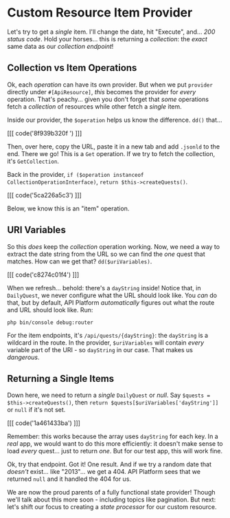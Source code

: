 # Custom Resource Item Provider

Let's try to get a *single* item. I'll change the date, hit "Execute", and...
*200 status code*. Hold your horses... this is returning a *collection*: the
*exact* same data as our *collection endpoint*!

## Collection vs Item Operations

Ok, each *operation* can have its own provider. But when we put `provider` directly
under `#[ApiResource]`, *this* becomes the provider for *every* operation. That's
peachy... given you don't forget that *some* operations fetch a *collection*
of resources while other fetch a *single* item.

Inside our provider, the `$operation` helps us know the difference. `dd()` that...

[[[ code('8f939b320f    ') ]]]

Then, over here, copy the URL, paste it in a new tab and add `.jsonld` to the end.
There we go! This is a `Get` operation. If we try to fetch the collection, it's
`GetCollection`.

Back in the provider, `if ($operation instanceof CollectionOperationInterface)`,
`return $this->createQuests()`.

[[[ code('5ca226a5c3') ]]]

Below, we know this is an "item" operation.

## URI Variables

So this *does* keep the *collection* operation working. Now, we need a way to extract the date
string from the URL so we can find the *one* quest that matches. How can we get
that? `dd($uriVariables)`.

[[[ code('c8274c01f4') ]]]

When we refresh... behold: there's a `dayString` inside! Notice that, in `DailyQuest`,
we never configure what the URL should look like. You *can* do that, but by default,
API Platform *automatically* figures out what the route and URL should look like.
Run:

```terminal
php bin/console debug:router
```

For the item endpoints, it's `/api/quests/{dayString}`: the `dayString` is a
wildcard in the route. In the provider, `$uriVariables` will contain *every*
variable part of the URI - so `dayString` in our case. That makes us *dangerous*.

## Returning a Single Items

Down here, we need to return a *single* `DailyQuest` or *null*. Say
`$quests = $this->createQuests()`, then
`return $quests[$uriVariables['dayString']]` or `null` if it's not set.

[[[ code('1a461433ba') ]]]

Remember: this works because the array uses `dayString` for each key.
In a *real* app, we would want to do this more efficiently:
it doesn't make sense to load *every* quest... just to return *one*. But for our
test app, this will work fine.

Ok, try that endpoint. Got it! One result. And if we try a random date that
*doesn't* exist... like "2013"... we get a 404. API Platform sees that we returned
`null` and it handled the 404 for us.

We are now the proud parents of a fully functional state provider! Though
we'll talk about this more soon - including topics like pagination. But next: let's
shift our focus to creating a *state processor* for our custom resource.
